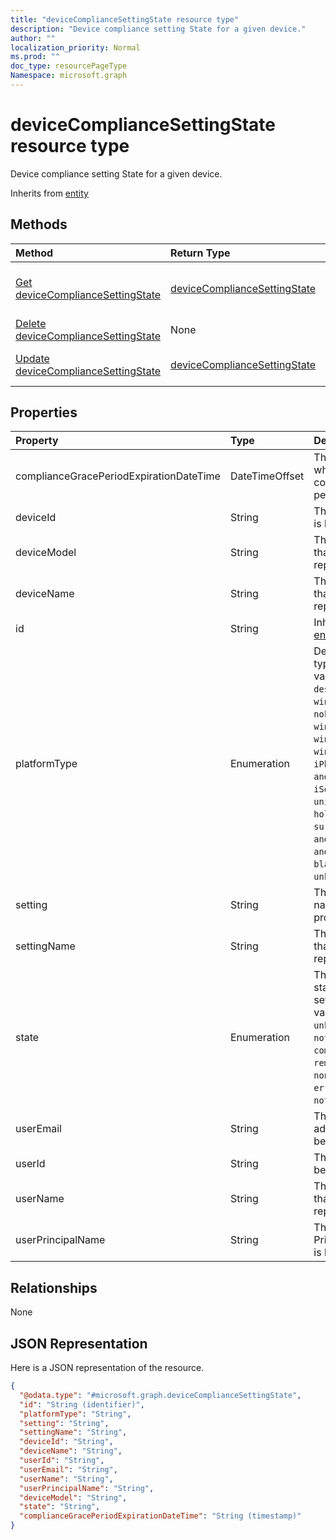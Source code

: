```yaml
---
title: "deviceComplianceSettingState resource type"
description: "Device compliance setting State for a given device."
author: ""
localization_priority: Normal
ms.prod: ""
doc_type: resourcePageType
Namespace: microsoft.graph
---
```



# deviceComplianceSettingState resource type

Device compliance setting State for a given device.


Inherits from [entity](../resources/entity.md)

## Methods
|Method|Return Type|Description|
|:---|:---|:---|
|[Get deviceComplianceSettingState](../api/devicecompliancesettingstate-get.md)|[deviceComplianceSettingState](../resources/deviceComplianceSettingState.md)|Read properties and relationships of the [deviceComplianceSettingState](../resources/devicecompliancesettingstate.md) object.|
|[Delete deviceComplianceSettingState](../api/devicecompliancesettingstate-delete.md)|None|Deletes a [deviceComplianceSettingState](../resources/devicecompliancesettingstate.md).|
|[Update deviceComplianceSettingState](../api/devicecompliancesettingstate-update.md)|[deviceComplianceSettingState](../resources/deviceComplianceSettingState.md)|Update the properties of a [deviceComplianceSettingState](../resources/devicecompliancesettingstate.md) object.|

## Properties
|Property|Type|Description|
|:---|:---|:---|
|complianceGracePeriodExpirationDateTime|DateTimeOffset|The DateTime when device compliance grace period expires|
|deviceId|String|The Device Id that is being reported|
|deviceModel|String|The device model that is being reported|
|deviceName|String|The Device Name that is being reported|
|id|String| Inherited from [entity](../resources/entity.md)|
|platformType|Enumeration|Device platform type. Possible values are: `desktop`, `windowsRT`, `winMO6`, `nokia`, `windowsPhone`, `mac`, `winCE`, `winEmbedded`, `iPhone`, `iPad`, `iPod`, `android`, `iSocConsumer`, `unix`, `macMDM`, `holoLens`, `surfaceHub`, `androidForWork`, `androidEnterprise`, `blackberry`, `palm`, `unknown`.|
|setting|String|The setting class name and property name.|
|settingName|String|The Setting Name that is being reported|
|state|Enumeration|The compliance state of the setting. Possible values are: `unknown`, `notApplicable`, `compliant`, `remediated`, `nonCompliant`, `error`, `conflict`, `notAssigned`.|
|userEmail|String|The User email address that is being reported|
|userId|String|The user Id that is being reported|
|userName|String|The User Name that is being reported|
|userPrincipalName|String|The User PrincipalName that is being reported|

## Relationships
None

## JSON Representation
Here is a JSON representation of the resource.
<!-- {
  "blockType": "resource",
  "keyProperty": "id",
  "@odata.type": "microsoft.graph.deviceComplianceSettingState",
  "baseType": "microsoft.graph.entity",
  "openType": false
}
-->
``` json
{
  "@odata.type": "#microsoft.graph.deviceComplianceSettingState",
  "id": "String (identifier)",
  "platformType": "String",
  "setting": "String",
  "settingName": "String",
  "deviceId": "String",
  "deviceName": "String",
  "userId": "String",
  "userEmail": "String",
  "userName": "String",
  "userPrincipalName": "String",
  "deviceModel": "String",
  "state": "String",
  "complianceGracePeriodExpirationDateTime": "String (timestamp)"
}
```

